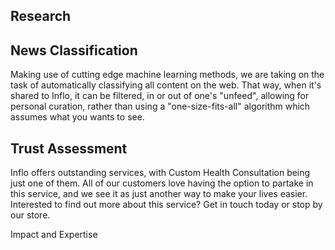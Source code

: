 
Research
------------
News Classification
--------
Making use of cutting edge machine learning methods, we are taking on the task of automatically classifying all content on the web. That way, when it's shared to Inflo, it can be filtered, in or out of one's "unfeed", allowing for personal curation, rather than using a "one-size-fits-all" algorithm which assumes what you wants to see.

Trust Assessment
-------
Inflo offers outstanding services, with Custom Health Consultation being just one of them. All of our customers love having the option to partake in this service, and we see it as just another way to make your lives easier. Interested to find out more about this service? Get in touch today or stop by our store.

Impact and Expertise

